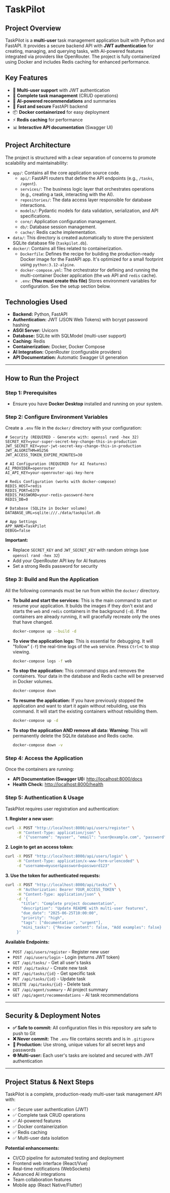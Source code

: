 # TaskPilot

## Project Overview

TaskPilot is a **multi-user** task management application built with Python and FastAPI. It provides a secure backend API with **JWT authentication** for creating, managing, and querying tasks, with AI-powered features integrated via providers like OpenRouter. The project is fully containerized using Docker and includes Redis caching for enhanced performance.

## Key Features

- 🔐 **Multi-user support** with JWT authentication
- 📝 **Complete task management** (CRUD operations)
- 🤖 **AI-powered recommendations** and summaries
- 🚀 **Fast and secure** FastAPI backend
- 📦 **Docker containerized** for easy deployment
- ⚡ **Redis caching** for performance
- 📊 **Interactive API documentation** (Swagger UI)

## Project Architecture

The project is structured with a clear separation of concerns to promote scalability and maintainability:

-   `app/`: Contains all the core application source code.
    -   `api/`: FastAPI routers that define the API endpoints (e.g., `/tasks`, `/agent`).
    -   `services/`: The business logic layer that orchestrates operations (e.g., creating a task, interacting with the AI).
    -   `repositories/`: The data access layer responsible for database interactions.
    -   `models/`: Pydantic models for data validation, serialization, and API specifications.
    -   `core/`: Application configuration management.
    -   `db/`: Database session management.
    -   `cache/`: Redis cache implementation.
-   `data/`: This directory is created automatically to store the persistent SQLite database file (`taskpilot.db`).
-   `docker/`: Contains all files related to containerization.
    -   `Dockerfile`: Defines the recipe for building the production-ready Docker image for the FastAPI app. It's optimized for a small footprint using `python:3.12-alpine`.
    -   `docker-compose.yml`: The orchestrator for defining and running the multi-container Docker application (the `web` API and `redis` cache).
    -   `.env`: **(You must create this file)** Stores environment variables for configuration. See the setup section below.

## Technologies Used

-   **Backend:** Python, FastAPI
-   **Authentication:** JWT (JSON Web Tokens) with bcrypt password hashing
-   **ASGI Server:** Uvicorn
-   **Database:** SQLite with SQLModel (multi-user support)
-   **Caching:** Redis
-   **Containerization:** Docker, Docker Compose
-   **AI Integration:** OpenRouter (configurable providers)
-   **API Documentation:** Automatic Swagger UI generation

---

## How to Run the Project

### Step 1: Prerequisites

-   Ensure you have **Docker Desktop** installed and running on your system.

### Step 2: Configure Environment Variables

Create a `.env` file in the `docker/` directory with your configuration:

```env
# Security (REQUIRED - Generate with: openssl rand -hex 32)
SECRET_KEY=your-super-secret-key-change-this-in-production
JWT_SECRET_KEY=your-jwt-secret-key-change-this-in-production
JWT_ALGORITHM=HS256
JWT_ACCESS_TOKEN_EXPIRE_MINUTES=30

# AI Configuration (REQUIRED for AI features)
AI_PROVIDER=openrouter
AI_API_KEY=your-openrouter-api-key-here

# Redis Configuration (works with docker-compose)
REDIS_HOST=redis
REDIS_PORT=6379
REDIS_PASSWORD=your-redis-password-here
REDIS_DB=0

# Database (SQLite in Docker volume)
DATABASE_URL=sqlite:///./data/taskpilot.db

# App Settings
APP_NAME=TaskPilot
DEBUG=false
```

**Important:** 
- Replace `SECRET_KEY` and `JWT_SECRET_KEY` with random strings (use `openssl rand -hex 32`)
- Add your OpenRouter API key for AI features
- Set a strong Redis password for security

### Step 3: Build and Run the Application

All the following commands must be run from within the `docker/` directory.

-   **To build and start the services:**
    This is the main command to start or resume your application. It builds the images if they don't exist and starts the `web` and `redis` containers in the background (`-d`). If the containers are already running, it will gracefully recreate only the ones that have changed.
    ```bash
    docker-compose up --build -d
    ```

-   **To view the application logs:**
    This is essential for debugging. It will "follow" (`-f`) the real-time logs of the `web` service. Press `Ctrl+C` to stop viewing.
    ```bash
    docker-compose logs -f web
    ```

-   **To stop the application:**
    This command stops and removes the containers. Your data in the database and Redis cache will be preserved in Docker volumes.
    ```bash
    docker-compose down
    ```

-   **To resume the application:**
    If you have previously stopped the application and want to start it again without rebuilding, use this command. It will start the existing containers without rebuilding them.
    ```bash
    docker-compose up -d
    ```

-   **To stop the application AND remove all data:**
    **Warning:** This will permanently delete the SQLite database and Redis cache.
    ```bash
    docker-compose down -v
    ```

### Step 4: Access the Application

Once the containers are running:

-   **API Documentation (Swagger UI):** [http://localhost:8000/docs](http://localhost:8000/docs)
-   **Health Check:** [http://localhost:8000/health](http://localhost:8000/health)

### Step 5: Authentication & Usage

TaskPilot requires user registration and authentication:

**1. Register a new user:**
```bash
curl -X POST "http://localhost:8000/api/users/register" \
     -H "Content-Type: application/json" \
     -d '{"username": "myuser", "email": "user@example.com", "password": "password123"}'
```

**2. Login to get an access token:**
```bash
curl -X POST "http://localhost:8000/api/users/login" \
     -H "Content-Type: application/x-www-form-urlencoded" \
     -d "username=myuser&password=password123"
```

**3. Use the token for authenticated requests:**
```bash
curl -X POST "http://localhost:8000/api/tasks/" \
     -H "Authorization: Bearer YOUR_ACCESS_TOKEN" \
     -H "Content-Type: application/json" \
     -d '{
       "title": "Complete project documentation", 
       "description": "Update README with multi-user features",
       "due_date": "2025-06-25T10:00:00",
       "priority": "high",
       "tags": ["documentation", "urgent"],
       "mini_tasks": {"Review content": false, "Add examples": false}
     }'
```

**Available Endpoints:**
- `POST /api/users/register` - Register new user
- `POST /api/users/login` - Login (returns JWT token) 
- `GET /api/tasks/` - Get all user's tasks
- `POST /api/tasks/` - Create new task
- `GET /api/tasks/{id}` - Get specific task
- `PUT /api/tasks/{id}` - Update task
- `DELETE /api/tasks/{id}` - Delete task
- `GET /api/agent/summary` - AI project summary
- `GET /api/agent/recommendations` - AI task recommendations

---

## Security & Deployment Notes

- **✅ Safe to commit:** All configuration files in this repository are safe to push to Git
- **❌ Never commit:** The `.env` file contains secrets and is in `.gitignore`
- **🔐 Production:** Use strong, unique values for all secret keys and passwords
- **🌐 Multi-user:** Each user's tasks are isolated and secured with JWT authentication

---

## Project Status & Next Steps

TaskPilot is a complete, production-ready multi-user task management API with:
- ✅ Secure user authentication (JWT)
- ✅ Complete task CRUD operations  
- ✅ AI-powered features
- ✅ Docker containerization
- ✅ Redis caching
- ✅ Multi-user data isolation

**Potential enhancements:**
- CI/CD pipeline for automated testing and deployment
- Frontend web interface (React/Vue)
- Real-time notifications (WebSockets)
- Advanced AI integrations
- Team collaboration features
- Mobile app (React Native/Flutter)
